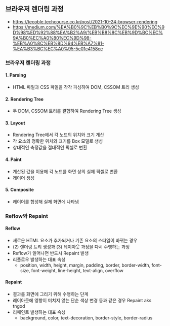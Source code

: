 ## 브라우저 렌더링 과정

- https://tecoble.techcourse.co.kr/post/2021-10-24-browser-rendering
- https://medium.com/%EA%B0%9C%EB%B0%9C%EC%9E%90%EC%9D%98%ED%92%88%EA%B2%A9/%EB%B8%8C%EB%9D%BC%EC%9A%B0%EC%A0%80%EC%9D%98-%EB%A0%8C%EB%8D%94%EB%A7%81-%EA%B3%BC%EC%A0%95-5c01c4158ce

### 브라우저 렌더링 과정

#### 1. Parsing

- HTML 파일과 CSS 파일을 각각 파싱하여 DOM, CSSOM 트리 생성

#### 2. Rendering Tree

- 두 DOM, CSSOM 트리를 결합하여 Rendering Tree 생성

#### 3. Layout

- Rendering Tree에서 각 노드의 위치와 크기 계산
- 각 요소의 정확한 위치와 크기를 Box 모델로 생성
- 상대적인 측정값을 절대적인 픽셀로 변환

#### 4. Paint

- 계산된 값을 이용해 각 노드를 화면 상의 실제 픽셀로 변환
- 레이어 생성

#### 5. Composite

- 레이어를 합성해 실제 화면에 나타냄

### Reflow와 Repaint

#### Reflow

- 새로운 HTML 요소가 추가되거나 기존 요소의 스타일이 바뀌는 경우
- (2) 렌더링 트리 생성과 (3) 레이아웃 과정을 다시 수행하는 과정
- Reflow가 일어나면 반드시 Repaint 발생
- 리플로우 발생하는 대표 속성
  - position, width, height, margin, padding, border, border-width, font-size, font-weight, line-height, text-align, overflow

#### Repaint

- 결과를 화면에 그리기 위해 수행하는 단계
- 레이아웃에 영향이 미치지 않는 단순 색상 변경 등과 같은 경우 Repaint aks tngod
- 리페인트 발생하는 대표 속성
  - background, color, text-decoration, border-style, border-radius
